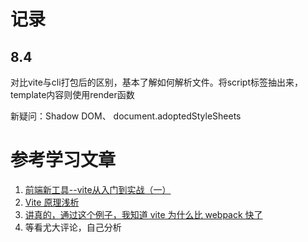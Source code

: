# 记录

## 8.4
对比vite与cli打包后的区别，基本了解如何解析文件。将script标签抽出来，template内容则使用render函数

新疑问：Shadow DOM、 document.adoptedStyleSheets 


# 参考学习文章
1. [前端新工具--vite从入门到实战（一）](https://zhuanlan.zhihu.com/p/149033579)
2. [Vite 原理浅析](https://molunerfinn.com/learn-vite/)
3. [讲真的，通过这个例子，我知道 vite 为什么比 webpack 快了](https://juejin.im/post/6854573217333149703)
4. 等看尤大评论，自己分析